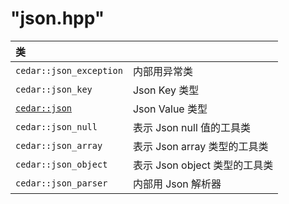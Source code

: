 # "json.hpp"

| 类                                 |                       |
|:----------------------------------|:----------------------|
| `cedar::json_exception`           | 内部用异常类                |
| `cedar::json_key`                 | Json Key 类型           |
| [`cedar::json`](./cedar__json.md) | Json Value 类型         |
| `cedar::json_null`                | 表示 Json null 值的工具类    |
| `cedar::json_array`               | 表示 Json array 类型的工具类  |
| `cedar::json_object`              | 表示 Json object 类型的工具类 |
| `cedar::json_parser`              | 内部用 Json 解析器          |
